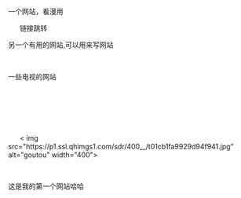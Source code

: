 <html lang="zh-CN">
  <head>
    <meta charset="utf-8">
    <meta name="viewport" content="width=device-width, initial-scale=1" />
    <title>分享一些网站</title>
    <style>  
      body {
        margin: 25px;
      }
    </style>
  </head>
  <body>
    <div
       style="
      background-color: #f1f1f1;
      text-align: center;
      padding: 50px;
      ">
    <div style="
      background-color: #f1f1f1;
      text-align: center;
      padding: 50px;
      font-size: 17px;
      max-width: 700px;
      margin: 30px auto;">
    
      <p>一个网站，看漫用</p >
      链接跳转
      
      <p>另一个有用的网站,可以用来写网站</p >
      
      <p>一些电视的网站</p >
      
      <p>
      
      <p>
      
    
      <p>
      < img src="https://p1.ssl.qhimgs1.com/sdr/400__/t01cb1fa9929d94f941.jpg" alt="goutou" width="400">
      </p >
      
      <p>这是我的第一个网站哈哈</p >
    </div>
  </div>
  </body>
</html>

